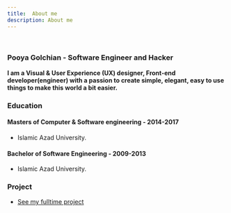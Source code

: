 ```yaml
---
title:  About me 
description: About me 
---
```

<br>

### Pooya Golchian - Software Engineer and Hacker 

**I am a Visual & User Experience (UX) designer, Front-end developer(engineer) with a passion to create simple, elegant, easy to use things to make this world a bit easier.**


### Education


#### Masters of Computer & Software engineering - 2014-2017

- Islamic Azad University.

#### Bachelor of Software Engineering - 2009-2013

- Islamic Azad University.


### Project
- [See my fulltime project](/project)


